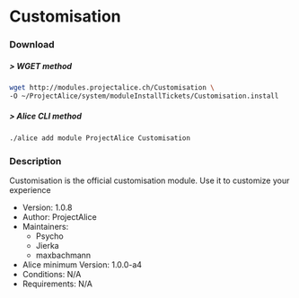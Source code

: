 # Customisation

### Download

##### > WGET method
```bash
wget http://modules.projectalice.ch/Customisation \
-O ~/ProjectAlice/system/moduleInstallTickets/Customisation.install
```

##### > Alice CLI method
```bash
./alice add module ProjectAlice Customisation
```

### Description
Customisation is the official customisation module. Use it to customize your experience

- Version: 1.0.8
- Author: ProjectAlice
- Maintainers:
  - Psycho
  - Jierka
  - maxbachmann
- Alice minimum Version: 1.0.0-a4
- Conditions: N/A
- Requirements: N/A
